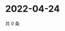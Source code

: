# 2022-04-24

共 0 条

<!-- BEGIN WEIBO -->
<!-- 最后更新时间 Sun Apr 24 2022 21:15:20 GMT+0800 (China Standard Time) -->

<!-- END WEIBO -->
